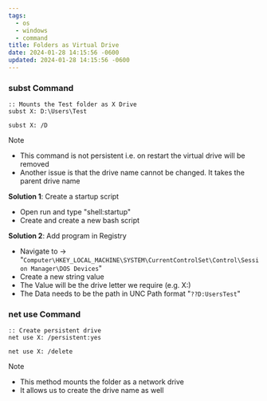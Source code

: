 ```yaml
---
tags:
  - os
  - windows
  - command
title: Folders as Virtual Drive
date: 2024-01-28 14:15:56 -0600
updated: 2024-01-28 14:15:56 -0600
---
```


### subst Command

````batch
:: Mounts the Test folder as X Drive
subst X: D:\Users\Test 

subst X: /D
````

 > [!NOTE]
 > * This command is not persistent i.e. on restart the virtual drive will be removed
 > * Another issue is that the drive name cannot be changed. It takes the parent drive name

**Solution 1**: Create a startup script

* Open run and type "shell:startup"
* Create and create a new bash script

**Solution 2**: Add program in Registry

* Navigate to -> "`Computer\HKEY_LOCAL_MACHINE\SYSTEM\CurrentControlSet\Control\Session Manager\DOS Devices`"
* Create a new string value
* The Value will be the drive letter we require (e.g. X:)
* The Data needs to be the path in UNC Path format "`??D:UsersTest`"

### net use Command

````batch
:: Create persistent drive
net use X: /persistent:yes 

net use X: /delete
````

 > [!NOTE]
 > * This method mounts the folder as a network drive
 > * It allows us to create the drive name as well
 